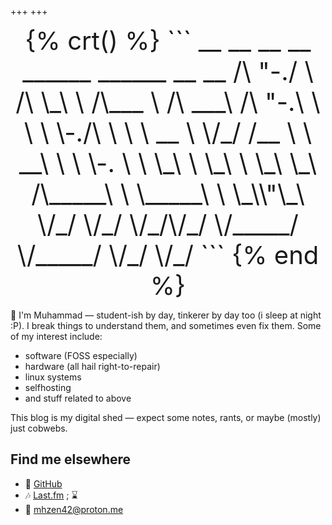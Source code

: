 +++
+++
<center style="font-size:1vmax;">
{% crt() %}
```
 __    __    __  __    ______    ______    __   __    
/\ "-./  \  /\ \_\ \  /\___  \  /\  ___\  /\ "-.\ \   
\ \ \-./\ \ \ \  __ \ \/_/  /__ \ \  __\  \ \ \-.  \  
 \ \_\ \ \_\ \ \_\ \_\  /\_____\ \ \_____\ \ \_\\"\_\ 
  \/_/  \/_/  \/_/\/_/  \/_____/  \/_____/  \/_/ \/_/ 
```
{% end %}
</center>

👋 I'm Muhammad — student-ish by day, tinkerer by day too (i sleep at night :P). I break things to understand them, and sometimes even fix them. Some of my interest include:
- software (FOSS especially)
- hardware (all hail right-to-repair)
- linux systems
- selfhosting
- and stuff related to above

This blog is my digital shed — expect some notes, rants, or maybe (mostly) just cobwebs.

## Find me elsewhere
- 👾 [GitHub](https://github.com/mhzen/)
- 🎶 [Last.fm](https://www.last.fm/user/wrham) ; <span id="song">&#8987;</span>
- 📧 [mhzen42@proton.me](mailto:mhzen42@proton.me)

<script src="/lastfm.js" defer></script>
